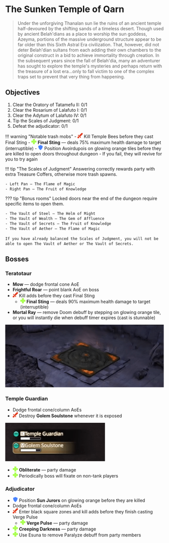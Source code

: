 # The Sunken Temple of Qarn

> Under the unforgiving Thanalan sun lie the ruins of an ancient temple half-devoured by the shifting sands of a timeless desert. Though used by ancient Belah'dians as a place to worship the sun goddess, Azeyma, portions of the massive underground structure appear to be far older than this Sixth Astral Era civilization. That, however, did not deter Belah'dian sultans from each adding their own chambers to the original construct in a bid to achieve immortality through creation. In the subsequent years since the fall of Belah'dia, many an adventurer has sought to explore the temple's mysteries and perhaps return with the treasure of a lost era...only to fall victim to one of the complex traps set to prevent that very thing from happening.

## Objectives

1. Clear the Oratory of Tatamefu II: 0/1
2. Clear the Rosarium of Lalafuto I: 0/1
3. Clear the Adytum of Lalafuto IV: 0/1
4. Tip the Scales of Judgment: 0/1
5. Defeat the adjudicator: 0/1

!!! warning "Notable trash mobs"
    - ![](/assets/icons/role-dps.png) Kill Temple Bees before they cast Final Sting
        - ![](/assets/icons/role-healer.png) **Final Sting** — deals 75% maximum health damage to target (interruptible)
    - ![](/assets/icons/role-tank.png) Position Avoirdupois on glowing orange tiles before they are killed to open doors throughout dungeon
        - If you fail, they will revive for you to try again

!!! tip "The Scales of Judgment"
    Answering correctly rewards party with extra Treasure Coffers, otherwise more trash spawns.

    - Left Pan — The Flame of Magic
    - Right Pan — The Fruit of Knowledge

??? tip "Bonus rooms"
    Locked doors near the end of the dungeon require specific items to open them.

    - The Vault of Steel — The Helm of Might
    - The Vault of Wealth — The Gem of Affluence
    - The Vault of Secrets — The Fruit of Knowledge
    - The Vault of Aether — The Flame of Magic

    If you have already balanced the Scales of Judgment, you will not be able to open The Vault of Aether or The Vault of Secrets.

## Bosses

### Teratotaur

- **Mow** — dodge frontal cone AoE
- **Frightful Roar** — point blank AoE on boss
- ![](/assets/icons/role-dps.png) Kill adds before they cast Final Sting
    - ![](/assets/icons/role-healer.png) **Final Sting** — deals 90% maximum health damage to target (interruptible)
- **Mortal Ray** — remove Doom debuff by stepping on glowing orange tile, or you will instantly die when debuff timer expires (cast is stunnable)

![](/assets/images/duties/the-sunken-temple-of-qarn-teratotaur-mortal-ray.png)

### Temple Guardian

- Dodge frontal cone/column AoEs
- ![](/assets/icons/role-dps.png) Destroy **Golem Soulstone** whenever it is exposed

![](/assets/images/duties/the-sunken-temple-of-qarn-temple-guardian-golem-soulstone.png)

- ![](/assets/icons/role-healer.png) **Obliterate** — party damage
- ![](/assets/icons/role-healer.png) Periodically boss will fixate on non-tank players

### Adjudicator

- ![](/assets/icons/role-tank.png) Position **Sun Jurors** on glowing orange before they are killed
- Dodge frontal cone/column AoEs
- ![](/assets/icons/role-dps.png) Enter black square zones and kill adds before they finish casting Verge Pulse
    - ![](/assets/icons/role-healer.png) **Verge Pulse** — party damage
- ![](/assets/icons/role-healer.png) **Creeping Darkness** — party damage
- ![](/assets/icons/role-healer.png) Use Esuna to remove Paralyze debuff from party members
